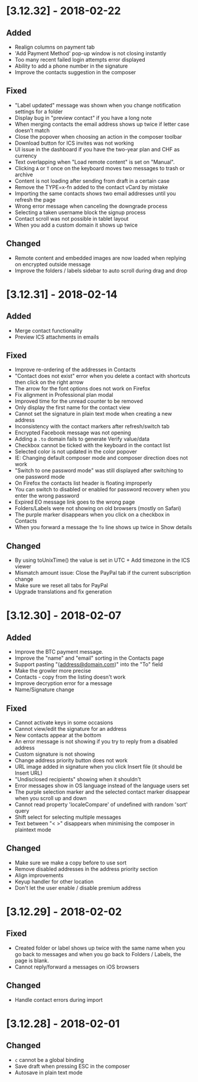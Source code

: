 # [3.12.32] - 2018-02-22

## Added

- Realign columns on payment tab
- 'Add Payment Method' pop-up window is not closing instantly
- Too many recent failed login attempts error displayed
- Ability to add a phone number in the signature
- Improve the contacts suggestion in the composer

## Fixed

- "Label updated" message was shown when you change notification settings for a folder
- Display bug in "preview contact" if you have a long note
- When merging contacts the email address shows up twice if letter case doesn’t match
- Close the popover when choosing an action in the composer toolbar
- Download button for ICS invites was not working
- UI issue in the dashboard if you have the two-year plan and CHF as currency
- Text overlapping when "Load remote content" is set on "Manual".
- Clicking `A` or `T` once on the keyboard moves two messages to trash or archive
- Content is not loading after sending from draft in a certain case
- Remove the TYPE=x-fn added to the contact vCard by mistake
- Importing the same contacts shows two email addresses until you refresh the page
- Wrong error message when canceling the downgrade process
- Selecting a taken username block the signup process
- Contact scroll was not possible in tablet layout
- When you add a custom domain it shows up twice

## Changed

- Remote content and embedded images are now loaded when replying on encrypted outside message
- Improve the folders / labels sidebar to auto scroll during drag and drop

# [3.12.31] - 2018-02-14
## Added
- Merge contact functionality
- Preview ICS attachments in emails

## Fixed
- Improve re-ordering of the addresses in Contacts
- "Contact does not exist" error when you delete a contact with shortcuts then click on the right arrow
- The arrow for the font options does not work on Firefox
- Fix alignment in Professional plan modal
- Improved time for the unread counter to be removed
- Only display the first name for the contact view
- Cannot set the signature in plain text mode when creating a new address
- Inconsistency with the contact markers after refresh/switch tab
- Encrypted Facebook message was not opening
- Adding a `.to` domain fails to generate Verify value/data
- Checkbox cannot be ticked with the keyboard in the contact list
- Selected color is not updated in the color popover
- IE: Changing default composer mode and composer direction does not work
- "Switch to one password mode" was still displayed after switching to one password mode
- On Firefox the contacts list header is floating improperly
- You can switch to disabled or enabled for password recovery when you enter the wrong password
- Expired EO message link goes to the wrong page
- Folders/Labels were not showing on old browsers (mostly on Safari)
- The purple marker disappears when you click on a checkbox in Contacts
- When you forward a message the `To` line shows up twice in Show details

## Changed
- By using toUnixTime() the value is set in UTC + Add timezone in the ICS viewer
- Mismatch amount issue: Close the PayPal tab if the current subscription change
- Make sure we reset all tabs for PayPal
- Upgrade translations and fix generation

# [3.12.30] - 2018-02-07
## Added
- Improve the BTC payment message.
- Improve the "name" and "email" sorting in the Contacts page
- Support pasting "(address@domain.com)" into the "To" field
- Make the growler more precise
- Contacts - copy from the listing doesn't work
- Improve decryption error for a message
- Name/Signature change

## Fixed
- Cannot activate keys in some occasions
- Cannot view/edit the signature for an address
- New contacts appear at the bottom
- An error message is not showing if you try to reply from a disabled address
- Custom signature is not showing
- Change address priority button does not work
- URL image added in signature when you click Insert file (it should be Insert URL)
- "Undisclosed recipients" showing when it shouldn't
- Error messages show in OS language instead of the language users set
- The purple selection marker and the selected contact marker disappear when you scroll up and down
- Cannot read property 'localeCompare' of undefined with random 'sort' query
- Shift select for selecting multiple messages
- Text between "< >" disappears when minimising the composer in plaintext mode

## Changed
- Make sure we make a copy before to use sort
- Remove disabled addresses in the address priority section
- Align improvements
- Keyup handler for other location
- Don't let the user enable / disable premium address

# [3.12.29] - 2018-02-02
## Fixed
- Created folder or label shows up twice with the same name when you go back to messages and when you go back to Folders / Labels, the page is blank.
- Cannot reply/forward a messages on iOS browsers

## Changed
- Handle contact errors during import

# [3.12.28] - 2018-02-01
## Changed
- `c` cannot be a global binding
- Save draft when pressing ESC in the composer
- Autosave in plain text mode

